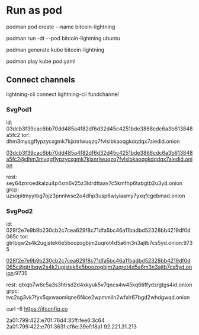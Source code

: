 # Run as pod 

podman pod create --name bitcoin-lightning

podman run -dt --pod bitcoin-lightning ubuntu

podman generate kube bitcoin-lightning

podman play kube pod.yaml


## Connect channels

lightning-cli connect 
lightning-cli fundchannel

### SvgPod1

id: 03dcb3f39cac6bb70dd485a4f82df6d32d45c4251bde3868cdc6a3b613848a5fc2
tor: dhm3myqgflypzycxgmk7kjxnrlwuqzq7fvlslbkaoqgkdqdqx7aiedid.onion

03dcb3f39cac6bb70dd485a4f82df6d32d45c4251bde3868cdc6a3b613848a5fc2@dhm3myqgflypzycxgmk7kjxnrlwuqzq7fvlslbkaoqgkdqdqx7aiedid.onion

rest: sey64znroedkalzu4p4sm6v25z3ldrdttaav7c5kmfhp6tabgtb2u3yd.onion
grcp: uzsopitmyytbg7ojz3pnnlwse2o4dhp3usp6wiyiaamy7yxqfcgebmad.onion

### SvgPod2

id: 028f2e7e9b9b230cb2c7cea629f8c71dfa5bc46a11badbd52328bb4219df0d065c
tor: gtrlbqw2s4k2ugjstek6e5boozogbjm2uqrot4d5a6m3n3ajtb7cs5yd.onion:9735

028f2e7e9b9b230cb2c7cea629f8c71dfa5bc46a11badbd52328bb4219df0d065c@gtrlbqw2s4k2ugjstek6e5boozogbjm2uqrot4d5a6m3n3ajtb7cs5yd.onion:9735

rest: qtkqb7w6c5a3s3htrsd2d4xkyuk5v7qncs4w45kq6tiffydsrgtgs4id.onion
grpc: tvc2sg3vk7fyv5qxwaomlqne6f4ce2wpmmiln2wfxlr67bgd2whdgwqd.onion


curl -6 https://ifconfig.co

2a01:799:422:e701:76d4:35ff:fee6:3c64
2a01:799:422:e701:363f:cf6e:39ef:f8a1
92.221.31.213